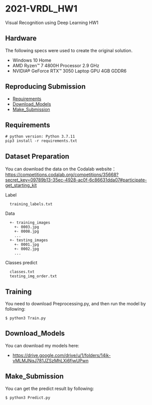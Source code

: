 # 2021-VRDL_HW1

Visual Recognition using Deep Learning HW1

##  Hardware

The following specs were used to create the original solution.

* Windows 10 Home
* AMD Ryzen™ 7 4800H Processor 2.9 GHz
* NVIDIA® GeForce RTX™ 3050 Laptop GPU 4GB GDDR6

## Reproducing Submission

*   [Requirements](#Requirements)
*   [Download_Models](#Download_Models)
*   [Make_Submission](#Make_Submission)


## Requirements

```train
# python version: Python 3.7.11
pip3 install -r requirements.txt
```

## Dataset Preparation
You can download the data on the Codalab website：https://competitions.codalab.org/competitions/35668?secret_key=09789b13-35ec-4928-ac0f-6c86631dda07#participate-get_starting_kit

Label 
```label
  training_labels.txt
```

Data
```data
  +- training_images
    +- 0003.jpg
    +- 0008.jpg
    ...
  +- testing_images
    +- 0001.jpg
    +- 0002.jpg
    ...
```

Classes predict

```predict
  classes.txt
  testing_img_order.txt
```

## Training

You need to download Preprocessing.py, and then run the model by following:

```train
$ python3 Train.py
```

## Download_Models

You can download my models here:

- https://drive.google.com/drive/u/1/folders/14ik-vMLMJNqJ781JZSzMhLXi6fjwUPwn

## Make_Submission

You can get the predict result by following:

```eval
$ python3 Predict.py
```
